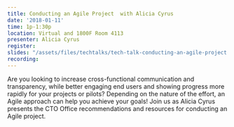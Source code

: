 ```yaml
---
title: Conducting an Agile Project  with Alicia Cyrus
date: '2018-01-11'
time: 1p-1:30p
location: Virtual and 1800F Room 4113
presenter: Alicia Cyrus
register:
slides: "/assets/files/techtalks/tech-talk-conducting-an-agile-project.pdf"
recording:
---
```


Are you looking to increase cross-functional communication and transparency, while better engaging end users and showing  progress more rapidly for your projects or pilots? Depending on the nature of the effort, an Agile approach can help you achieve your goals! Join us as Alicia Cyrus presents the CTO Office recommendations and resources for conducting an Agile project.
